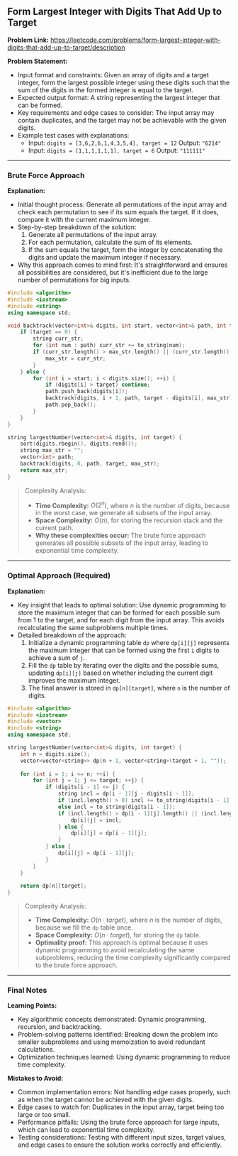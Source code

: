 ## Form Largest Integer with Digits That Add Up to Target
**Problem Link:** https://leetcode.com/problems/form-largest-integer-with-digits-that-add-up-to-target/description

**Problem Statement:**
- Input format and constraints: Given an array of digits and a target integer, form the largest possible integer using these digits such that the sum of the digits in the formed integer is equal to the target.
- Expected output format: A string representing the largest integer that can be formed.
- Key requirements and edge cases to consider: The input array may contain duplicates, and the target may not be achievable with the given digits.
- Example test cases with explanations: 
    - Input: `digits = [3,6,2,6,1,4,3,5,4], target = 12`
      Output: `"6214"`
    - Input: `digits = [1,1,1,1,1,1], target = 6`
      Output: `"111111"`

---

### Brute Force Approach
**Explanation:**
- Initial thought process: Generate all permutations of the input array and check each permutation to see if its sum equals the target. If it does, compare it with the current maximum integer.
- Step-by-step breakdown of the solution:
    1. Generate all permutations of the input array.
    2. For each permutation, calculate the sum of its elements.
    3. If the sum equals the target, form the integer by concatenating the digits and update the maximum integer if necessary.
- Why this approach comes to mind first: It's straightforward and ensures all possibilities are considered, but it's inefficient due to the large number of permutations for big inputs.

```cpp
#include <algorithm>
#include <iostream>
#include <string>
using namespace std;

void backtrack(vector<int>& digits, int start, vector<int>& path, int target, string& max_str) {
    if (target == 0) {
        string curr_str;
        for (int num : path) curr_str += to_string(num);
        if (curr_str.length() > max_str.length() || (curr_str.length() == max_str.length() && curr_str > max_str)) {
            max_str = curr_str;
        }
    } else {
        for (int i = start; i < digits.size(); ++i) {
            if (digits[i] > target) continue;
            path.push_back(digits[i]);
            backtrack(digits, i + 1, path, target - digits[i], max_str);
            path.pop_back();
        }
    }
}

string largestNumber(vector<int>& digits, int target) {
    sort(digits.rbegin(), digits.rend());
    string max_str = "";
    vector<int> path;
    backtrack(digits, 0, path, target, max_str);
    return max_str;
}
```

> Complexity Analysis:
> - **Time Complexity:** $O(2^n)$, where $n$ is the number of digits, because in the worst case, we generate all subsets of the input array.
> - **Space Complexity:** $O(n)$, for storing the recursion stack and the current path.
> - **Why these complexities occur:** The brute force approach generates all possible subsets of the input array, leading to exponential time complexity.

---

### Optimal Approach (Required)

**Explanation:**
- Key insight that leads to optimal solution: Use dynamic programming to store the maximum integer that can be formed for each possible sum from 1 to the target, and for each digit from the input array. This avoids recalculating the same subproblems multiple times.
- Detailed breakdown of the approach:
    1. Initialize a dynamic programming table `dp` where `dp[i][j]` represents the maximum integer that can be formed using the first `i` digits to achieve a sum of `j`.
    2. Fill the `dp` table by iterating over the digits and the possible sums, updating `dp[i][j]` based on whether including the current digit improves the maximum integer.
    3. The final answer is stored in `dp[n][target]`, where `n` is the number of digits.

```cpp
#include <algorithm>
#include <iostream>
#include <vector>
#include <string>
using namespace std;

string largestNumber(vector<int>& digits, int target) {
    int n = digits.size();
    vector<vector<string>> dp(n + 1, vector<string>(target + 1, ""));
    
    for (int i = 1; i <= n; ++i) {
        for (int j = 1; j <= target; ++j) {
            if (digits[i - 1] <= j) {
                string incl = dp[i - 1][j - digits[i - 1]];
                if (incl.length() > 0) incl += to_string(digits[i - 1]);
                else incl = to_string(digits[i - 1]);
                if (incl.length() > dp[i - 1][j].length() || (incl.length() == dp[i - 1][j].length() && incl > dp[i - 1][j])) {
                    dp[i][j] = incl;
                } else {
                    dp[i][j] = dp[i - 1][j];
                }
            } else {
                dp[i][j] = dp[i - 1][j];
            }
        }
    }
    
    return dp[n][target];
}
```

> Complexity Analysis:
> - **Time Complexity:** $O(n \cdot target)$, where $n$ is the number of digits, because we fill the `dp` table once.
> - **Space Complexity:** $O(n \cdot target)$, for storing the `dp` table.
> - **Optimality proof:** This approach is optimal because it uses dynamic programming to avoid recalculating the same subproblems, reducing the time complexity significantly compared to the brute force approach.

---

### Final Notes

**Learning Points:**
- Key algorithmic concepts demonstrated: Dynamic programming, recursion, and backtracking.
- Problem-solving patterns identified: Breaking down the problem into smaller subproblems and using memoization to avoid redundant calculations.
- Optimization techniques learned: Using dynamic programming to reduce time complexity.

**Mistakes to Avoid:**
- Common implementation errors: Not handling edge cases properly, such as when the target cannot be achieved with the given digits.
- Edge cases to watch for: Duplicates in the input array, target being too large or too small.
- Performance pitfalls: Using the brute force approach for large inputs, which can lead to exponential time complexity.
- Testing considerations: Testing with different input sizes, target values, and edge cases to ensure the solution works correctly and efficiently.